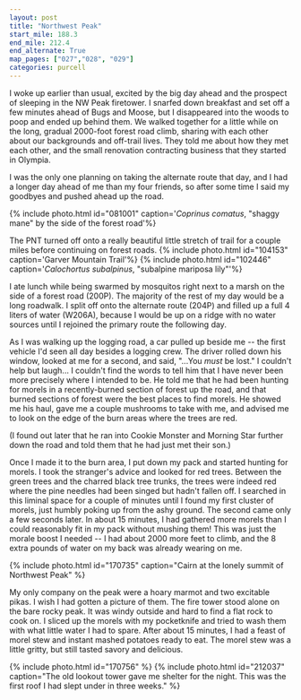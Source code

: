 ```yaml
---
layout: post
title: "Northwest Peak"
start_mile: 188.3
end_mile: 212.4
end_alternate: True
map_pages: ["027","028", "029"]
categories: purcell
---
```


I woke up earlier than usual, excited by the big day ahead and the prospect of
sleeping in the NW Peak firetower. I snarfed down breakfast and set off a few
minutes ahead of Bugs and Moose, but I disappeared into the woods to poop and
ended up behind them. We walked together for a little while on the long, gradual
2000-foot forest road climb, sharing with each other about our backgrounds and
off-trail lives. They told me about how they met each other, and the small
renovation contracting business that they started in Olympia.

I was the only one planning on taking the alternate route that day, and I had a
longer day ahead of me than my four friends, so after some time I said my
goodbyes and pushed ahead up the road.

{% include photo.html id="081001" caption='<i>Coprinus comatus</i>, "shaggy mane" by the side of the forest road'%}

The PNT turned off onto a really beautiful little stretch of trail for a couple
miles before continuing on forest roads.
{% include photo.html id="104153" caption='Garver Mountain Trail'%}
{% include photo.html id="102446" caption='<i>Calochortus subalpinus</i>, "subalpine mariposa lily"'%}

I ate lunch while being swarmed by mosquitos right next to a marsh on the side
of a forest road (200P). The majority of the rest of my day would be a long
roadwalk. I split off onto the alternate route (204P) and filled up a full 4
liters of water (W206A), because I would be up on a ridge with no water sources
until I rejoined the primary route the following day.

As I was walking up the logging road, a car pulled up beside me -- the first
vehicle I'd seen all day besides a logging crew. The driver rolled down his
window, looked at me for a second, and said, "...You <i>must</i> be lost." I
couldn't help but laugh... I couldn't find the words to tell him that I have
never been more precisely where I intended to be. He told me that he had been
hunting for morels in a recently-burned section of forest up the road, and that
burned sections of forest were the best places to find morels. He showed me his
haul, gave me a couple mushrooms to take with me, and advised me to look on the
edge of the burn areas where the trees are red.

(I found out later that he ran into Cookie Monster and Morning Star further down
the road and told them that he had just met their son.)

Once I made it to the burn area, I put down my pack and started hunting for
morels. I took the stranger's advice and looked for red trees. Between the green
trees and the charred black tree trunks, the trees were indeed red where the
pine needles had been singed but hadn't fallen off. I searched in this liminal
space for a couple of minutes until I found my first cluster of morels, just
humbly poking up from the ashy ground. The second came only a few seconds later.
In about 15 minutes, I had gathered more morels than I could reasonably fit in
my pack without mushing them! This was just the morale boost I needed -- I had
about 2000 more feet to climb, and the 8 extra pounds of water on my back was
already wearing on me.

{% include photo.html id="170735" caption="Cairn at the lonely summit of Northwest Peak" %}

My only company on the peak were a hoary marmot and two excitable pikas. I wish
I had gotten a picture of them. The fire tower stood alone on the bare rocky
peak. It was windy outside and hard to find a flat rock to cook on. I sliced up
the morels with my pocketknife and tried to wash them with what little water I
had to spare. After about 15 minutes, I had a feast of morel stew and instant
mashed potatoes ready to eat. The morel stew was a little gritty, but still
tasted savory and delicious.

{% include photo.html id="170756" %}
{% include photo.html id="212037" caption="The old lookout tower gave me shelter for the night. This was the first roof I had slept under in three weeks." %}
